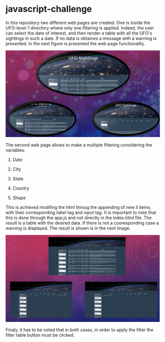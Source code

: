 # javascript-challenge

In this repository two different web pages are created. One is inside the UFO-level-1 directory where only one filtering is applied. Indeed, the user can select the date of interest, and then render a table with all the UFO's sightings in such a date. If no data is obtaines a message with a warning is presented. In the next figure is presented the web page functionality.

![alt text](images\ufo_1.png "UFO first web page")

The second web page allows to make a multiple filtering considering the variables:

1. Date

2. City

3. State

4. Country

5. Shape

This is achieved modifing the html throug the appending of new *li* items, with their corresponding *label* tag and *input* tag. It is important to note that this is done through the app.js and not directly in the index.html file.
The result is  a table with the desired data. If there is not a cooresponding case a warning is displayed. The result is shown is in the next image.

![alt text2](images\ufo_2.png "UFO second web page")

Finaly, it has to be noted that in both cases, in order to apply the filter the filter table button must be clicked.